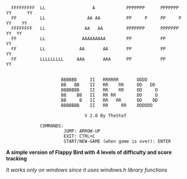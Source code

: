 
                                                                                                                                                     
                                                                                                                                                     
      FFFFFFFFF  LL                  A            PPPPPPP      PPPPPPP     YY      YY  
      FF         LL                AA AA          PP     P     PP     P     YY    YY   
      FFFFFFFF   LL               AA   AA         PPPPPPP      PPPPPPP       YY  YY  
      FF         LL              AAAAAAAAA        PP           PP              YY 
      FF         LL             AA       AA       PP           PP              YY 
      FF         LLLLLLLLL     AAA       AAA      PP           PP              YY 
                                                                              
                                                                    
                         BBBBBB     II   RRRRRR       DDDD          
                         BB   BB    II   RR    RR     DD   DD     
                         BBBBBBB    II   RR    RR     DD     D    
                         BB    BB   II   RR RR        DD     D           
                         BB     B   II   RR   RR      DD    DD        
                         BBBBBBB    II   RR     RR    DDDDDD      
                                                              
                                  V 2.0 By TheStef               
                                                  
                 COMMANDS:                     
                          JUMP: ARROW-UP                         
                          EXIT: CTRL+C                        
                          START/NEW-GAME (when game is over): ENTER      
                                                                                    
                                                                                              
                                                                                              

                                                                                                
                                                                                                                                                       

**A simple version of Flappy Bird with 4 levels of difficulty and score tracking**

*It works only on windows since it uses windows.h library functions*



